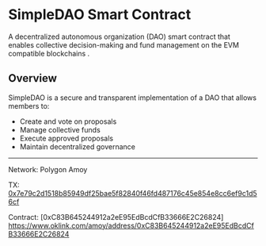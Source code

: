 # SimpleDAO Smart Contract

A decentralized autonomous organization (DAO) smart contract that enables collective decision-making and fund management on the EVM compatible blockchains .

## Overview

SimpleDAO is a secure and transparent implementation of a DAO that allows members to:
- Create and vote on proposals
- Manage collective funds
- Execute approved proposals
- Maintain decentralized governance

--------------------------------

Network: Polygon Amoy

TX: [0x7e79c2d1518b85949df25bae5f82840f46fd487176c45e854e8cc6ef9c1d56cf](https://www.oklink.com/amoy/tx/0x7e79c2d1518b85949df25bae5f82840f46fd487176c45e854e8cc6ef9c1d56cf)

Contract: [0xC83B645244912a2eE95EdBcdCfB33666E2C26824] https://www.oklink.com/amoy/address/0xC83B645244912a2eE95EdBcdCfB33666E2C26824

